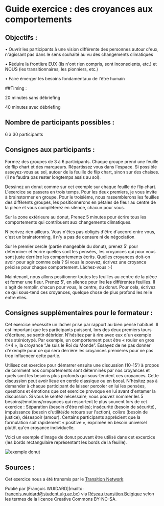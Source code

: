 <!--

---
title: Exercice du "donut"
description: Méthode de l'exercice du "donut", qui permet de comprendre comment nos comportements sont déterminés par nos croyances.
image_url: https://github.com/multibao/contributions/blob/master/media/donut.jpg?raw=true
---

-->

# Guide exercice : des croyances aux comportements

## Objectifs : 

•	Ouvrir les participants à une vision différente des personnes autour d'eux, n'agissant pas dans le sens souhaité au vu des changements climatiques

•	Réduire la frontière EUX (ils n'ont rien compris, sont inconscients, etc.) et NOUS (les transitionnaires, les pionniers, etc.)

•	Faire émerger les besoins fondamentaux de l'être humain

##Timing : 

20 minutes sans débriefing

40 minutes avec débriefing

## Nombre de participants possibles : 

6 à 30 participants

## Consignes aux participants : 

Formez des groupes de 3 à 6 participants. Chaque groupe prend une feuille de flip chart et des marqueurs. Répartissez vous dans l'espace. Si possible asseyez-vous au sol, autour de la feuille de flip chart, sinon sur des chaises. (il ne faudra pas rester longtemps assis au sol). 

Dessinez un donut comme sur cet exemple sur chaque feuille de flip chart.
L'exercice se passera en trois temps. Pour les deux premiers, je vous invite à brainstormer en groupe. Pour le troisième, nous rassemblerons les feuilles des différents groupes, les positionnerons en pétales de fleur au centre de la pièce et vous compléterez en silence, chacun pour vous. 


Sur la zone extérieure au donut, Prenez 5 minutes pour écrire tous les comportements qui  contribuent aux changements climatiques.  

N'écrivez rien ailleurs. Vous n'êtes pas obligés d'être d'accord entre vous, c'est un brainstorming, il n'y a pas de censure 
ni de négociation.

Sur le premier cercle (partie mangeable du donut), prenez 5' pour déterminer et écrire  quelles sont les pensées, les croyances qui  pour vous sont juste derrière les  comportements écrits. Quelles croyances  doit-on avoir pour agir comme cela ? Si vous le pouvez, écrivez une croyance précise pour chaque comportement. Lâchez-vous :-)

Maintenant, nous allons positionner toutes les feuilles au centre de la pièce et former une fleur. Prenez 5', en silence pour lire les différentes feuilles. Il s'agit de remplir, chacun pour vous, le centre, du donut. Pour cela, écrivez ce qui sous-tend ces croyances, quelque chose de plus profond les relie entre elles. 

## Consignes supplémentaires pour le formateur :

Cet exercice nécessite un lâcher prise par rapport au bien pensé habituel. Il est important que les participants puissent, lors des deux premiers tours d'écriture, se sentir débrider. N'hésitez par à rire avec eux d'un exemple très stéréotypé. Par exemple, un comportement peut être « rouler en gros 4*4 », la croyance “Je suis le Roi du Monde”. Essayez de ne pas donner d'exemple pour ce qui sera derrière les croyances premières pour ne pas trop influencer cette partie. 

Utilisez cet exercice pour démarrer ensuite une discussion (10-15') à propos de comment nos comportements sont déterminés par nos croyances et quels sont les besoins plus profonds qui sous-tendent ces croyances. Cette discussion peut avoir lieue en cercle classique ou en bocal. N'hésitez pas à demander à chaque participant de laisser percoler en lui les pensées, questions et émotions que cet exercice provoque en lui avant d'entamer la discussion. Si vous le sentez nécessaire, vous pouvez nommer les 5 besoins/émotions/croyances qui ressortent le plus souvent lors de cet exercice : Séparation (besoin d'être reliés); insécurité (besoin de sécurité), impuissance (besoin d'utilité/de retours sur l'action), colère (besoin de justice), désespoir (amour). Certains participants apprécient que la formulation soit rapidement « positive », exprimée en besoin universel plutôt qu'en croyance individuelle. 

Voici un exemple d'image de donut pouvant être utilisé dans cet excercice (les bords rectangulaire représentant les bords de la feuille). 

![exemple donut](https://lh3.googleusercontent.com/8rgWQ7ZpByA-jkq-6wtFxcJRw3_11nhAW2FlUL2Pdw=s196-p-no)

## Sources :

Cet exercice nous a été transmis par le [Transition Network](https://www.transitionnetwork.org/)

Publié par [François WUIDARD](mailto: francois.wuidard@student.ulg.ac.be) via [Réseau transition Belgique]( http://www.reseautransition.be/) selon les termes de la licence Creative Commons BY-NC-SA. 
